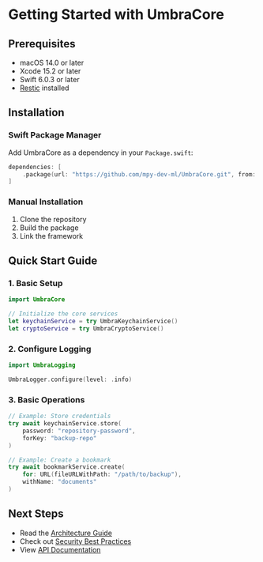 # Getting Started with UmbraCore

## Prerequisites
- macOS 14.0 or later
- Xcode 15.2 or later
- Swift 6.0.3 or later
- [Restic](https://restic.net) installed

## Installation

### Swift Package Manager
Add UmbraCore as a dependency in your `Package.swift`:

```swift
dependencies: [
    .package(url: "https://github.com/mpy-dev-ml/UmbraCore.git", from: "1.0.0")
]
```

### Manual Installation
1. Clone the repository
2. Build the package
3. Link the framework

## Quick Start Guide

### 1. Basic Setup
```swift
import UmbraCore

// Initialize the core services
let keychainService = try UmbraKeychainService()
let cryptoService = try UmbraCryptoService()
```

### 2. Configure Logging
```swift
import UmbraLogging

UmbraLogger.configure(level: .info)
```

### 3. Basic Operations
```swift
// Example: Store credentials
try await keychainService.store(
    password: "repository-password",
    forKey: "backup-repo"
)

// Example: Create a bookmark
try await bookmarkService.create(
    for: URL(fileURLWithPath: "/path/to/backup"),
    withName: "documents"
)
```

## Next Steps
- Read the [Architecture Guide](guides/ARCHITECTURE.md)
- Check out [Security Best Practices](security/SECURITY_GUIDELINES.md)
- View [API Documentation](api/README.md)
